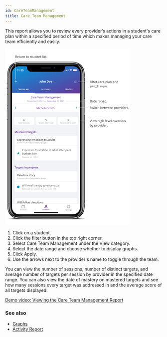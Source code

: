 ```yaml
---
id: CareTeamManagement
title: Care Team Management
---
```

This report allows you to review every provider’s actions in a student's care plan within a specified period of time which makes managing your care team efficiently and easily.   

<img src="/img/CareTeamManagement.png" width="400" />

1. Click on a student.
2. Click the filter button in the top right corner.
3. Select Care Team Management under the View category. 
4. Select the date range and choose whether to display graphs. 
5. Click Apply. 
6. Use the arrows next to the provider's name to toggle through the team. 

You can view the number of sessions, number of distinct targets, and average number of targets per session by provider in the specified date range. You can also view the date of mastery on mastered targets and see how many sessions every target was addressed in and the average score of all targets displayed. 

[Demo video: Viewing the Care Team Management Report](https://youtu.be/F_qO3Jz5LI8 "Title")

### See also
- [Graphs](CarePlan/Graphs.md)
- [Activity Report](Reports/ActivityReport.md)